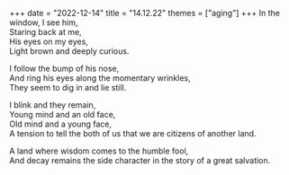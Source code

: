 +++
date = "2022-12-14"
title = "14.12.22"
themes = ["aging"]
+++
In the window, I see him,  
Staring back at me,  
His eyes on my eyes,  
Light brown and deeply curious.  
  
I follow the bump of his nose,  
And ring his eyes along the momentary wrinkles,  
They seem to dig in and lie still.  
  
I blink and they remain,  
Young mind and an old face,  
Old mind and a young face,  
A tension to tell the both of us that we are citizens of another land.  
  
A land where wisdom comes to the humble fool,  
And decay remains the side character in the story of a great salvation.
